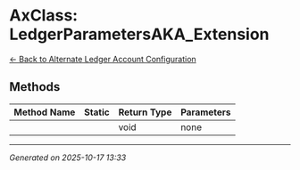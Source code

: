 # AxClass: LedgerParametersAKA_Extension

[← Back to Alternate Ledger Account Configuration](../README.md)

## Methods

| Method Name | Static | Return Type | Parameters |
|-------------|--------|-------------|------------|
|  |  | void | none |

---

*Generated on 2025-10-17 13:33*
